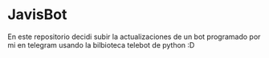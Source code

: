 # JavisBot


En este repositorio decidi subir la actualizaciones de un bot programado por mi en telegram usando la bilbioteca telebot de python :D
